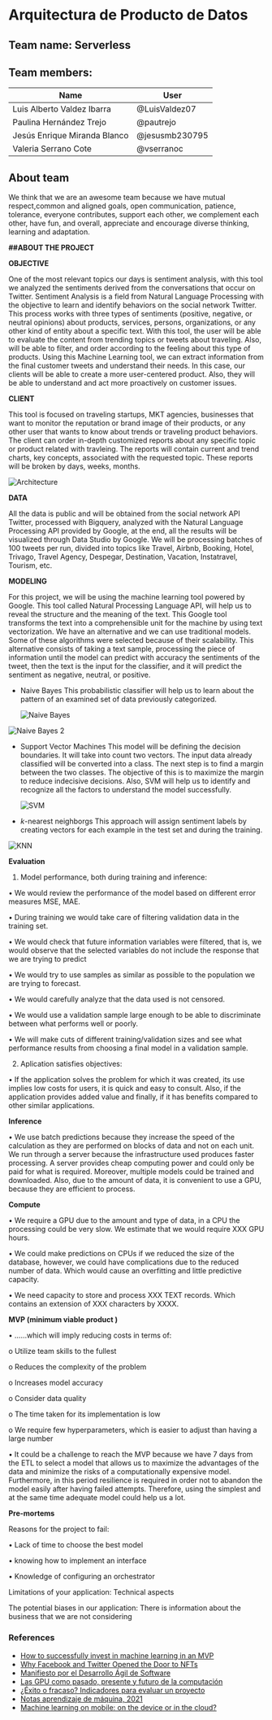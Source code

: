 # Arquitectura de Producto de Datos
## Team name: Serverless

## Team members:

|**Name**|**User**|
| ------------------ | ------------ |
|Luis Alberto Valdez Ibarra |@LuisValdez07|
|Paulina Hernández Trejo|@pautrejo|
|Jesús Enrique Miranda Blanco |@jesusmb230795|
|Valeria Serrano Cote |@vserranoc|
## About team
We think that we are an awesome team because we have mutual respect,common and aligned goals, open communication, patience, tolerance, everyone contributes, support each other, we complement each other, have fun, and overall, appreciate and encourage diverse thinking, learning and adaptation.

**##ABOUT THE PROJECT**


**OBJECTIVE**

One of the most relevant topics our days is sentiment analysis, with this tool we analyzed the sentiments derived from the conversations that occur on Twitter. Sentiment Analysis is a field from Natural Language Processing with the objective to learn and identify behaviors on the social network Twitter. This process works with three types of sentiments (positive, negative, or neutral opinions) about products, services, persons, organizations, or any other kind of entity about a specific text. With this tool, the user will be able to evaluate the content from trending topics or tweets about traveling. Also, will be able to filter, and order according to the feeling about this type of products.
Using this Machine Learning tool, we can extract information from the final customer tweets and understand their needs. In this case, our clients will be able to create a more user-centered product. Also, they will be able to understand and act more proactively on customer issues.

**CLIENT**

This tool is focused on traveling startups, MKT agencies, businesses that want to monitor the reputation or brand image of their products, or any other user that wants to know about trends or traveling product behaviors.
The client can order in-depth customized reports about any specific topic or product related with travleing. The reports will contain current and trend charts, key concepts, associated with the requested topic. These reports will be broken by days, weeks, months.

![Architecture](https://user-images.githubusercontent.com/72115928/156955964-05a45a54-7dce-44cd-8e7f-0984ae726942.png)

**DATA**

All the data is public and will be obtained from the social network API Twitter, processed with Bigquery, analyzed with the Natural Language Processing API provided by Google, at the end, all the results will be visualized through Data Studio by Google.
We will be processing batches of 100 tweets per run, divided into topics like Travel, Airbnb, Booking, Hotel, Trivago, Travel Agency, Despegar, Destination, Vacation, Instatravel, Tourism, etc.

**MODELING**

For this project, we will be using the machine learning tool powered by Google. This tool called Natural Processing Language API, will help us to reveal the structure and the meaning of the text. This Google tool transforms the text into a comprehensible unit for the machine by using text vectorization. 
We have an alternative and we can use traditional models. Some of these algorithms were selected because of their scalability. This alternative consists of taking a text sample, processing the piece of information until the model can predict with accuracy the sentiments of the tweet, then the text is the input for the classifier, and it will predict the sentiment as negative, neutral, or positive.

- Naive Bayes
  This probabilistic classifier will help us to learn about the pattern of an examined set of data previously categorized.
  
  ![Naive Bayes](https://user-images.githubusercontent.com/72115928/156931898-70efd6e1-774f-450a-9a20-0c7b8370b310.jpeg)
  
![Naive Bayes 2](https://user-images.githubusercontent.com/72115928/156932393-389682e6-49dc-4106-b40e-136212a75638.png)
  
- Support Vector Machines
  This model will be defining the decision boundaries. It will take into count two vectors. The input data already classified will be converted into a class. The next step is to find a margin between the two classes. The objective of this is to maximize the margin to reduce indecisive decisions. Also, SVM will help us to identify and recognize all the factors to understand the model successfully.
  
  ![SVM](https://user-images.githubusercontent.com/72115928/156932505-66ca22b6-c62c-4271-a8d6-550b5a905aa0.png)

- _k_-nearest neighborgs
  This approach will assign sentiment labels by creating vectors for each example in the test set and during the training. 
  
![KNN](https://user-images.githubusercontent.com/72115928/156932917-4333d0b9-7122-4985-9d2d-f3a885a117e5.png)

  **Evaluation** 
  
1.	Model performance, both during training and inference:

•	We would review the performance of the model based on different error measures MSE, MAE.

•	During training we would take care of filtering validation data in the training set.

•	We would check that future information variables were filtered, that is, we would observe that the selected variables do not include the response that we are trying to predict

•	We would try to use samples as similar as possible to the population we are trying to forecast.

•	We would carefully analyze that the data used is not censored.

•	We would use a validation sample large enough to be able to discriminate between what performs well or poorly.

•	We will make cuts of different training/validation sizes and see what performance results from choosing a final model in a validation sample.

2.	Aplication satisfies objectives:

•	If the application solves the problem for which it was created,  its use implies low costs for users, it is quick and easy to consult. Also, if the application provides added value and finally, if it has benefits compared to other similar applications.


**Inference**

•	We use batch predictions because they increase the speed of the calculation as they are performed on blocks of data and not on each unit. We run through a server because  the infrastructure used produces faster processing. A server provides cheap computing power and could only be paid for what is required. Moreover, multiple models could be trained and downloaded. Also, due to the amount of data, it is convenient to use a GPU, because they are efficient to process.


**Compute**

•	We require a GPU due to the amount and type of data, in a CPU the processing could be very slow. We estimate that we would require XXX GPU hours.

•	We could make predictions on CPUs if we reduced the size of the database, however, we could have complications due to the reduced number of data. Which would cause an overfitting and little predictive capacity.

•	We need capacity to store and process XXX TEXT records. Which contains an extension of XXX characters by XXXX.

**MVP (minimum viable product )**

• ……which will imply reducing costs in terms of:

o Utilize team skills to the fullest

o Reduces the complexity of the problem

o Increases model accuracy

o Consider data quality

o The time taken for its implementation is low

o We require few hyperparameters, which is easier to adjust than having a large number


• It could be a challenge to reach the MVP because we have 7 days from the ETL to select a model that allows us to maximize the advantages of the data and minimize the risks of a computationally expensive model. Furthermore, in this period resilience is required in order not to abandon the model easily after having failed attempts. Therefore, using the simplest and at the same time adequate model could help us a lot.

**Pre-mortems**

Reasons for the project to fail:

•	Lack of time to choose the best model

•	knowing how to implement an interface

•	Knowledge of configuring an orchestrator


Limitations of your application:  Technical aspects

The potential biases in our application: 	There is information about the business that we are not considering


### References

*  [How to successfully invest in machine learning in an MVP](https://sennalabs.com/th/blogs/how-to-successfully-invest-in-machine-learning-in-an-mvp)
*  [Why Facebook and Twitter Opened the Door to NFTs](https://www.bloomberg.com/opinion/articles/2022-01-25/why-facebook-and-twitter-opened-the-door-to-nfts)
*  [Manifiesto por el Desarrollo Ágil de Software](http://agilemanifesto.org/iso/es/manifesto.html)
*  [Las GPU como pasado, presente y futuro de la computación](https://www.xataka.com/componentes/las-gpu-como-pasado-presente-y-futuro-de-la-computacion)
*  [¿Éxito o fracaso? Indicadores para evaluar un proyecto](https://www.capterra.mx/blog/1114/exito-o-fracaso-indicadores-para-evaluar-un-proyecto)
*  [Notas aprendizaje de máquina, 2021](https://github.com/felipegonzalez/aprendizaje-maquina-mcd-2021)
*  [Machine learning on mobile: on the device or in the cloud?](https://machinethink.net/blog/machine-learning-device-or-cloud/)


